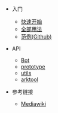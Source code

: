 * 入门

  * [快速开始](fornew/quickstart.md)
  * [全部用法](fornew/usage.md)
  * [范例(Github)](https://github.com/GuGuMur/mwbot/tree/main/examples)

* API
  * [Bot](api/bot.md)
  * [prototype](api/prototype.md)
  * [utils](api/utils.md)
  * [arktool](api/arktool.md)
* 参考链接
  * [Mediawiki](https://www.mediawiki.org)